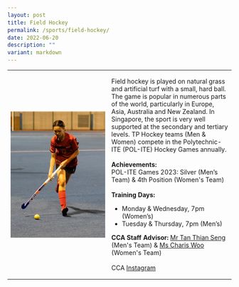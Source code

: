```yaml
---
layout: post
title: Field Hockey
permalink: /sports/field-hockey/
date: 2022-06-20
description: ""
variant: markdown
---
```

<table>
    <tbody><tr>
        <td style="width:45%"><img src="/images/Sports/FIELD HOCKEY.png" style="display:block;margin-left:auto;margin-right:auto;" alt="Field Hockey"></td>
        <td>
            <p>
                Field hockey is played on natural grass and artificial turf with a small, hard ball. The game is popular in numerous parts of the world, particularly in Europe, Asia, Australia and New Zealand. In Singapore, the sport is very well supported at the secondary and tertiary levels. TP Hockey teams (Men &amp; Women) compete in the Polytechnic-ITE (POL-ITE) Hockey Games annually.<br>
                <br>
                <b>Achievements:</b><br>
                POL-ITE Games 2023: Silver (Men’s Team) &amp; 4th Position (Women's Team)<br>
                <br>
                <b>Training Days:</b><br>
                </p><ul>
                    <li>Monday &amp; Wednesday, 7pm (Women’s)</li>
                    <li>Tuesday &amp; Thursday, 7pm (Men’s)</li>
                </ul>
            <p></p>
            <p>
                <b>CCA Staff Advisor:</b> <a href="mailto:Tan_Thian_Seng@tp.edu.sg">Mr Tan Thian Seng </a>(Men's Team) &amp; <a href="mailto:Charis_Woo@tp.edu.sg">Ms Charis Woo</a> (Women's Team)<br>
                <br>
                CCA <a href="https://www.instagram.com/tphockey_rays">Instagram</a>
            </p>
        </td>
    </tr>
</tbody></table>